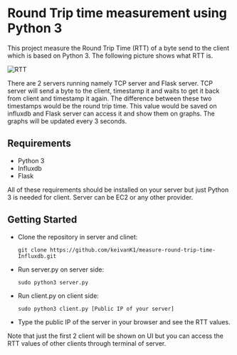 # Round Trip time measurement using Python 3
This project measure the Round Trip Time (RTT) of a byte send to the client which is based on Python 3. The following picture shows what
RTT is.

![RTT](https://www.globaldots.com/wordpress/wp-content/uploads/2013/10/rtt_wikimedia.png)

There are 2 servers running namely TCP server and Flask server. TCP server will send a byte to the client, timestamp it and waits to get it back from client
and timestamp it again. The difference between these two timestamps would be the round trip time. This value would be saved on influxdb and Flask server can access it and show them on graphs.
The graphs will be updated every 3 seconds.

## Requirements

* Python 3
* Influxdb
* Flask

All of these requirements should be installed on your server but just Python 3 is needed for client. Server can be EC2 or any other provider.

## Getting Started

* Clone the repository in server and clinet:

      git clone https://github.com/keivanK1/measure-round-trip-time-Influxdb.git
      
* Run server.py on server side:

      sudo python3 server.py
      
* Run client.py on client side:

      sudo python3 client.py [Public IP of your server]
    
* Type the public IP of the server in your browser and see the RTT values.

Note that just the first 2 client will be shown on UI but you can access the RTT values of other clients through terminal of server.
